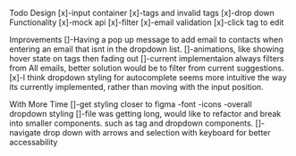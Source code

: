 Todo
Design
[x]-input container
[x]-tags and invalid tags
[x]-drop down
Functionality
[x]-mock api
[x]-filter
[x]-email validation
[x]-click tag to edit

Improvements
[]-Having a pop up message to add email to contacts when entering an email that isnt in the dropdown list.
[]-animations, like showing hover state on tags then fading out
[]-current implementaion always filters from All emails, better solution would be to filter from current suggestions.
[x]-I think dropdown styling for autocomplete seems more intuitive the way its currently implemented, rather than moving with the input position.

With More Time
[]-get styling closer to figma
-font
-icons
-overall dropdown styling
[]-file was getting long, would like to refactor and break into smaller components. such as tag and dropdown components.
[]-navigate drop down with arrows and selection with keyboard for better accessability
